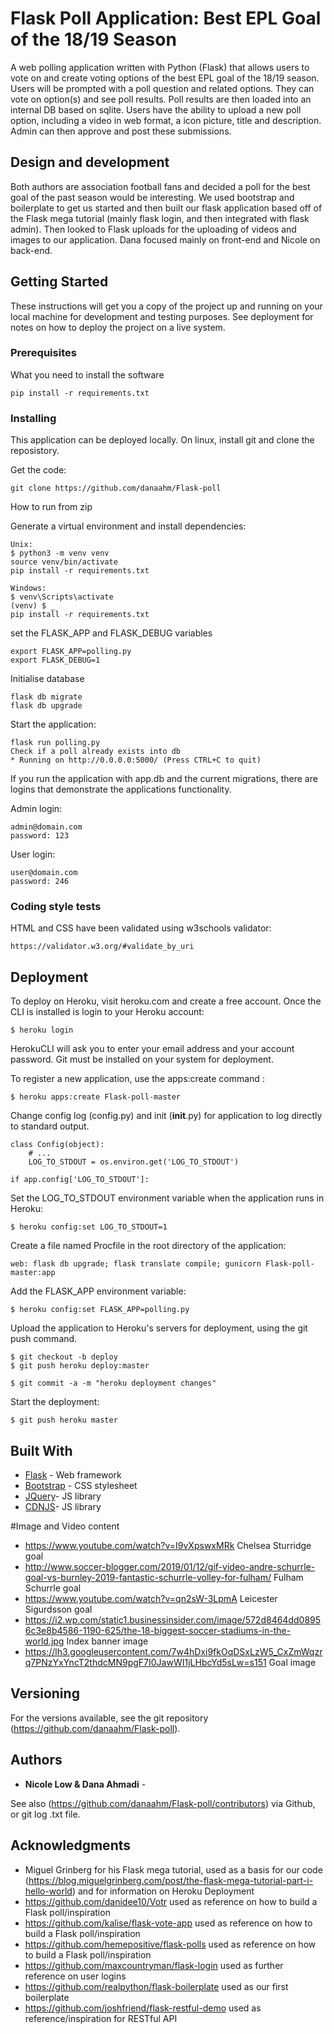 # Flask Poll Application: Best EPL Goal of the 18/19 Season

A web polling application written with Python (Flask) that allows users to vote on and create voting options of the best EPL goal of the 18/19 season. Users will be prompted with a poll question and related options. They can vote on option(s) and see poll results. Poll results are then loaded into an internal DB based on sqlite. Users have the ability to upload a new poll option, including a video in web format, a icon picture, title and description. Admin can then approve and post these submissions.

## Design and development

Both authors are association football fans and decided a poll for the best goal of the past season would be interesting. We used bootstrap and boilerplate to get us started and then built our flask application based off of the Flask mega tutorial (mainly flask login, and then integrated with flask admin). Then looked to Flask uploads for the uploading of videos and images to our application. Dana focused mainly on front-end and Nicole on back-end.

## Getting Started

These instructions will get you a copy of the project up and running on your local machine for development and testing purposes. See deployment for notes on how to deploy the project on a live system.

### Prerequisites

What you need to install the software

```
pip install -r requirements.txt
```

### Installing

This application can be deployed locally. On linux, install git and clone the reposistory.

Get the code:
```
git clone https://github.com/danaahm/Flask-poll
```
How to run from zip

Generate a virtual environment and install dependencies:
```
Unix:
$ python3 -m venv venv
source venv/bin/activate
pip install -r requirements.txt

Windows:
$ venv\Scripts\activate
(venv) $ _
pip install -r requirements.txt
```

set the FLASK_APP and FLASK_DEBUG variables
```
export FLASK_APP=polling.py
export FLASK_DEBUG=1
```

Initialise database

```
flask db migrate
flask db upgrade
```

Start the application:
```
flask run polling.py
Check if a poll already exists into db
* Running on http://0.0.0.0:5000/ (Press CTRL+C to quit)
```


If you run the application with app.db and the current migrations, there are logins that
demonstrate the applications functionality.

Admin login:
```
admin@domain.com
password: 123
```
User login:
```
user@domain.com
password: 246
```

### Coding style tests

HTML and CSS have been validated using w3schools validator:

```
https://validator.w3.org/#validate_by_uri
```

## Deployment

To deploy on Heroku, visit heroku.com and create a free account.
Once the CLI is installed is login to your Heroku account:

```
$ heroku login
```

HerokuCLI will ask you to enter your email address and your account password.
Git must be installed on your system for deployment.

To register a new application, use the apps:create command :
```
$ heroku apps:create Flask-poll-master
```

Change config log (config.py) and init (__init__.py) for application to log directly to standard output.
```
class Config(object):
    # ...
    LOG_TO_STDOUT = os.environ.get('LOG_TO_STDOUT')
```
```
if app.config['LOG_TO_STDOUT']:
```
Set the LOG_TO_STDOUT environment variable when the application runs in Heroku:
```
$ heroku config:set LOG_TO_STDOUT=1
```

Create a file named Procfile in the root directory of the application:
```
web: flask db upgrade; flask translate compile; gunicorn Flask-poll-master:app
```
Add the FLASK_APP environment variable:
```
$ heroku config:set FLASK_APP=polling.py
```

Upload the application to Heroku's servers for deployment, using the git push command.
```
$ git checkout -b deploy
$ git push heroku deploy:master
```

```
$ git commit -a -m "heroku deployment changes"
```
Start the deployment:
```
$ git push heroku master
```

## Built With

* [Flask](http://flask.pocoo.org/) - Web framework
* [Bootstrap](https://maxcdn.bootstrapcdn.com/bootstrap/4.0.0/css/bootstrap.min.css) - CSS stylesheet
* [JQuery](https://code.jquery.com/jquery-3.2.1.slim.min.js)- JS library
* [CDNJS](https://cdnjs.cloudflare.com/ajax/libs/popper.js/1.12.9/umd/popper.min.js)- JS library

#Image and Video content
* https://www.youtube.com/watch?v=I9vXpswxMRk Chelsea Sturridge goal
* http://www.soccer-blogger.com/2019/01/12/gif-video-andre-schurrle-goal-vs-burnley-2019-fantastic-schurrle-volley-for-fulham/ Fulham Schurrle goal
* https://www.youtube.com/watch?v=qn2sW-3LpmA Leicester Sigurdsson goal
* https://i2.wp.com/static1.businessinsider.com/image/572d8464dd08956c3e8b4586-1190-625/the-18-biggest-soccer-stadiums-in-the-world.jpg Index banner image
* https://lh3.googleusercontent.com/7w4hDxi9fkOqDSxLzW5_CxZmWqzrq7PNzYxYncT2thdcMN9pgF7I0JawWI1jLHbcYd5sLw=s151 Goal image

## Versioning

For the versions available, see the git repository (https://github.com/danaahm/Flask-poll).

## Authors

* **Nicole Low & Dana Ahmadi** -

See also (https://github.com/danaahm/Flask-poll/contributors) via Github, or git log .txt file.

## Acknowledgments
* Miguel Grinberg for his Flask mega tutorial, used as a basis for our code (https://blog.miguelgrinberg.com/post/the-flask-mega-tutorial-part-i-hello-world) and for information on Heroku Deployment
* https://github.com/danidee10/Votr used as reference on how to build a Flask poll/inspiration
* https://github.com/kalise/flask-vote-app used as reference on how to build a Flask poll/inspiration
* https://github.com/hemepositive/flask-polls used as reference on how to build a Flask poll/inspiration
* https://github.com/maxcountryman/flask-login used as further reference on user logins
* https://github.com/realpython/flask-boilerplate used as our first boilerplate
* https://github.com/joshfriend/flask-restful-demo used as reference/inspiration for RESTful API
